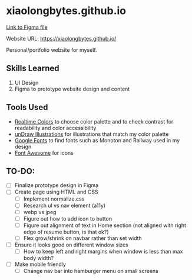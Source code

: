 # xiaolongbytes.github.io
[Link to Figma file](https://www.figma.com/file/zfkwEcGIBBs7vR97tzkndb/April's-Personal-Website?type=design&node-id=0%3A1&mode=design&t=CfYblM5eLAY2hOoo-1)

Website URL: https://xiaolongbytes.github.io/

Personal/portfolio website for myself.

## Skills Learned
1. UI Design
2. Figma to prototype website design and content

## Tools Used
- [Realtime Colors](https://realtimecolors.com/?colors=040201-FBEEEA-853619-f2c9ba-bc4d24) to choose color palette and to check contrast for readability and color accessibility
- [unDraw Illustrations](https://undraw.co/illustrations) for illustrations that match my color palette
- [Google Fonts](https://fonts.google.com/specimen/Monoton?query=monoton) to find fonts such as Monoton and Railway used in my design
- [Font Awesome](https://fontawesome.com/) for icons

## TO-DO:
- [ ] Finalize prototype design in Figma 
- [ ] Create page using HTML and CSS
    - [ ] Implement normalize.css
    - [ ] Research ul vs nav element (a11y)
    - [ ] webp vs jpeg
    - [ ] Figure out how to add icon to button
    - [ ] Figure out alignment of text in Home section (not aligned with right edge of resume button, is that ok?)
    - [ ] Flex grow/shrink on navbar rather than set width
- [ ] Ensure it looks good on different window sizes
    - [ ] How to keep left and right margins when window is less than max body width?
- [ ] Make mobile friendly
    - [ ] Change nav bar into hamburger menu on small screens
